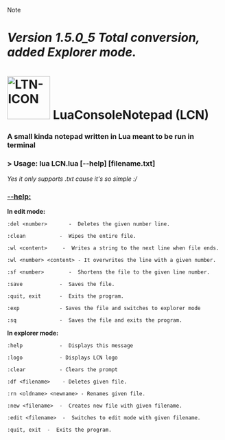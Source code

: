 > [!NOTE]
> # ***Version 1.5.0_5 Total conversion, added Explorer mode.***

# <img src="https://github.com/user-attachments/assets/7944a940-f10f-4fc3-af3b-c5ed0f2e3ea4" alt="LTN-ICON" width="100"> LuaConsoleNotepad (LCN)
### A small kinda notepad written in Lua meant to be run in terminal

### > Usage: lua LCN.lua [--help] [filename.txt]
*Yes it only supports .txt cause it's so simple :/*


### <ins>--help:</ins>
**In edit mode:**

    :del <number>       -  Deletes the given number line.

    :clean           -  Wipes the entire file.

    :wl <content>     -  Writes a string to the next line when file ends.

    :wl <number> <content> - It overwrites the line with a given number.

    :sf <number>        -  Shortens the file to the given line number.

    :save            -  Saves the file.

    :quit, exit      -  Exits the program.

    :exp             - Saves the file and switches to explorer mode

    :sq              -  Saves the file and exits the program.

**In explorer mode:**

    :help            -  Displays this message

    :logo            - Displays LCN logo

    :clear           - Clears the prompt

    :df <filename>    - Deletes given file.

    :rn <oldname> <newname> - Renames given file.

    :new <filename>  -  Creates new file with given filename.

    :edit <filename>  -  Switches to edit mode with given filename.

    :quit, exit  -  Exits the program.
